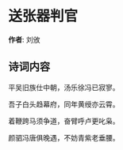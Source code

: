 # 送张器判官

**作者**: 刘攽

## 诗词内容

平吴旧族仕中朝，汤乐徐冯已寂寥。

吾子白头趋幕府，同年黄绶亦云霄。

着鞭跨马须争道，奋臂呼卢更叱枭。

颜驷冯唐俱晚遇，不妨青紫老垂腰。

